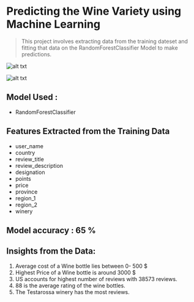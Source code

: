 # Predicting the Wine Variety using Machine Learning

> This project involves extracting data from the training dateset and fitting that data on the RandomForestClassifier Model to make predictions.

![alt txt](https://github.com/pradnyalgandhi/Wine-Prediction-ML/tree/master/data/Images/graph1.jpg "Graph 1")


![alt txt](https://github.com/pradnyalgandhi/Wine-Prediction-ML/tree/master/data/Images/graph2.jpg? "Graph 2")

## Model Used :
* RandomForestClassifier

## Features Extracted from the Training Data
* user_name 
* country
* review_title 
* review_description 
* designation 
* points 
* price  
* province 
* region_1 
* region_2 
* winery 
## Model accuracy : 65 %

## Insights from the Data:
1. Average cost of a Wine bottle lies between 0- 500 $
2. Highest Price of a Wine bottle is around 3000 $
3. US accounts for highest number of reviews with 38573 reviews.
4. 88 is the average rating of the wine bottles.
5. The Testarossa winery has the most reviews.
